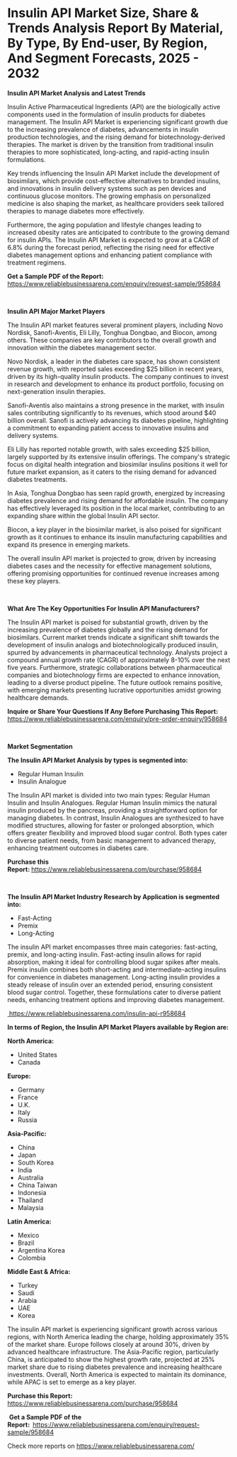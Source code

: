 <p><h1>Insulin API Market Size, Share & Trends Analysis Report By Material, By Type, By End-user, By Region, And Segment Forecasts, 2025 - 2032</h1></p><p><strong>Insulin API Market Analysis and Latest Trends</strong></p>
<p><p>Insulin Active Pharmaceutical Ingredients (API) are the biologically active components used in the formulation of insulin products for diabetes management. The Insulin API Market is experiencing significant growth due to the increasing prevalence of diabetes, advancements in insulin production technologies, and the rising demand for biotechnology-derived therapies. The market is driven by the transition from traditional insulin therapies to more sophisticated, long-acting, and rapid-acting insulin formulations.</p><p>Key trends influencing the Insulin API Market include the development of biosimilars, which provide cost-effective alternatives to branded insulins, and innovations in insulin delivery systems such as pen devices and continuous glucose monitors. The growing emphasis on personalized medicine is also shaping the market, as healthcare providers seek tailored therapies to manage diabetes more effectively.</p><p>Furthermore, the aging population and lifestyle changes leading to increased obesity rates are anticipated to contribute to the growing demand for insulin APIs. The Insulin API Market is expected to grow at a CAGR of 6.8% during the forecast period, reflecting the rising need for effective diabetes management options and enhancing patient compliance with treatment regimens.</p></p>
<p><strong>Get a Sample PDF of the Report:&nbsp;</strong> <a href="https://www.reliablebusinessarena.com/enquiry/request-sample/958684?utm_campaign=2645&utm_medium=2&utm_source=Github&utm_content=ia&utm_term=08032025&utm_id=insulin-api">https://www.reliablebusinessarena.com/enquiry/request-sample/958684</a></p>
<p>&nbsp;</p>
<p><strong>Insulin API Major Market Players</strong></p>
<p><p>The Insulin API market features several prominent players, including Novo Nordisk, Sanofi-Aventis, Eli Lilly, Tonghua Dongbao, and Biocon, among others. These companies are key contributors to the overall growth and innovation within the diabetes management sector.</p><p>Novo Nordisk, a leader in the diabetes care space, has shown consistent revenue growth, with reported sales exceeding $25 billion in recent years, driven by its high-quality insulin products. The company continues to invest in research and development to enhance its product portfolio, focusing on next-generation insulin therapies.</p><p>Sanofi-Aventis also maintains a strong presence in the market, with insulin sales contributing significantly to its revenues, which stood around $40 billion overall. Sanofi is actively advancing its diabetes pipeline, highlighting a commitment to expanding patient access to innovative insulins and delivery systems.</p><p>Eli Lilly has reported notable growth, with sales exceeding $25 billion, largely supported by its extensive insulin offerings. The company's strategic focus on digital health integration and biosimilar insulins positions it well for future market expansion, as it caters to the rising demand for advanced diabetes treatments.</p><p>In Asia, Tonghua Dongbao has seen rapid growth, energized by increasing diabetes prevalence and rising demand for affordable insulin. The company has effectively leveraged its position in the local market, contributing to an expanding share within the global Insulin API sector.</p><p>Biocon, a key player in the biosimilar market, is also poised for significant growth as it continues to enhance its insulin manufacturing capabilities and expand its presence in emerging markets.</p><p>The overall insulin API market is projected to grow, driven by increasing diabetes cases and the necessity for effective management solutions, offering promising opportunities for continued revenue increases among these key players.</p></p>
<p>&nbsp;</p>
<p><strong>What Are The Key Opportunities For Insulin API Manufacturers?</strong></p>
<p><p>The Insulin API market is poised for substantial growth, driven by the increasing prevalence of diabetes globally and the rising demand for biosimilars. Current market trends indicate a significant shift towards the development of insulin analogs and biotechnologically produced insulin, spurred by advancements in pharmaceutical technology. Analysts project a compound annual growth rate (CAGR) of approximately 8-10% over the next five years. Furthermore, strategic collaborations between pharmaceutical companies and biotechnology firms are expected to enhance innovation, leading to a diverse product pipeline. The future outlook remains positive, with emerging markets presenting lucrative opportunities amidst growing healthcare demands.</p></p>
<p><strong>Inquire or Share Your Questions If Any Before Purchasing This Report:</strong> <a href="https://www.reliablebusinessarena.com/enquiry/pre-order-enquiry/958684?utm_campaign=2645&utm_medium=2&utm_source=Github&utm_content=ia&utm_term=08032025&utm_id=insulin-api">https://www.reliablebusinessarena.com/enquiry/pre-order-enquiry/958684</a></p>
<p>&nbsp;</p>
<p><strong>Market Segmentation</strong></p>
<p><strong>The Insulin API Market Analysis by types is segmented into:</strong></p>
<p><ul><li>Regular Human Insulin</li><li>Insulin Analogue</li></ul></p>
<p><p>The Insulin API market is divided into two main types: Regular Human Insulin and Insulin Analogues. Regular Human Insulin mimics the natural insulin produced by the pancreas, providing a straightforward option for managing diabetes. In contrast, Insulin Analogues are synthesized to have modified structures, allowing for faster or prolonged absorption, which offers greater flexibility and improved blood sugar control. Both types cater to diverse patient needs, from basic management to advanced therapy, enhancing treatment outcomes in diabetes care.</p></p>
<p><strong>Purchase this Report:&nbsp;</strong><a href="https://www.reliablebusinessarena.com/purchase/958684?utm_campaign=2645&utm_medium=2&utm_source=Github&utm_content=ia&utm_term=08032025&utm_id=insulin-api">https://www.reliablebusinessarena.com/purchase/958684</a></p>
<p>&nbsp;</p>
<p><strong>The Insulin API Market Industry Research by Application is segmented into:</strong></p>
<p><ul><li>Fast-Acting</li><li>Premix</li><li>Long-Acting</li></ul></p>
<p><p>The insulin API market encompasses three main categories: fast-acting, premix, and long-acting insulin. Fast-acting insulin allows for rapid absorption, making it ideal for controlling blood sugar spikes after meals. Premix insulin combines both short-acting and intermediate-acting insulins for convenience in diabetes management. Long-acting insulin provides a steady release of insulin over an extended period, ensuring consistent blood sugar control. Together, these formulations cater to diverse patient needs, enhancing treatment options and improving diabetes management.</p></p>
<p><a href="https://www.reliablebusinessarena.com/insulin-api-r958684?utm_campaign=2645&utm_medium=2&utm_source=Github&utm_content=ia&utm_term=08032025&utm_id=insulin-api">&nbsp;https://www.reliablebusinessarena.com/insulin-api-r958684</a></p>
<p><strong>In terms of Region, the Insulin API Market Players available by Region are:</strong></p>
<p>
    <p> <strong> North America: </strong>
        <ul>
            <li>United States</li>
            <li>Canada</li>
        </ul>
        </p> 
    <p> <strong> Europe: </strong>
        <ul>
            <li>Germany</li>
            <li>France</li>
            <li>U.K.</li>
            <li>Italy</li>
            <li>Russia</li>
        </ul>
        </p> 
    <p> <strong> Asia-Pacific: </strong>
        <ul>
            <li>China</li>
            <li>Japan</li>
            <li>South Korea</li>
            <li>India</li>
            <li>Australia</li>
            <li>China Taiwan</li>
            <li>Indonesia</li>
            <li>Thailand</li>
            <li>Malaysia</li>
        </ul>
        </p> 
    <p> <strong> Latin America: </strong>
        <ul>
            <li>Mexico</li>
            <li>Brazil</li>
            <li>Argentina Korea</li>
            <li>Colombia</li>
        </ul>
        </p> 
    <p> <strong> Middle East & Africa: </strong>
        <ul>
            <li>Turkey</li>
            <li>Saudi</li>
            <li>Arabia</li>
            <li>UAE</li>
            <li>Korea</li>
        </ul>
    </p>
    </p>
<p><p>The insulin API market is experiencing significant growth across various regions, with North America leading the charge, holding approximately 35% of the market share. Europe follows closely at around 30%, driven by advanced healthcare infrastructure. The Asia-Pacific region, particularly China, is anticipated to show the highest growth rate, projected at 25% market share due to rising diabetes prevalence and increasing healthcare investments. Overall, North America is expected to maintain its dominance, while APAC is set to emerge as a key player.</p></p>
<p><strong>Purchase this Report: </strong><a href="https://www.reliablebusinessarena.com/purchase/958684?utm_campaign=2645&utm_medium=2&utm_source=Github&utm_content=ia&utm_term=08032025&utm_id=insulin-api">https://www.reliablebusinessarena.com/purchase/958684</a></p>
<p>&nbsp;<strong>Get a Sample PDF of the Report:&nbsp;&nbsp;</strong><a href="https://www.reliablebusinessarena.com/enquiry/request-sample/958684?utm_campaign=2645&utm_medium=2&utm_source=Github&utm_content=ia&utm_term=08032025&utm_id=insulin-api">https://www.reliablebusinessarena.com/enquiry/request-sample/958684</a></p>
<p><strong></strong></p>
<p>Check more reports on <a href="https://www.reliablebusinessarena.com/?utm_campaign=2645&utm_medium=2&utm_source=Github&utm_content=ia&utm_term=08032025&utm_id=insulin-api">https://www.reliablebusinessarena.com/</a></p>
